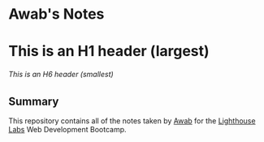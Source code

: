 # Awab's Notes
# This is an H1 header (largest)
###### This is an H6 header (smallest)
## Summary 
This repository contains all of the notes taken by [Awab](https://github.com/a25osman/lighthouse-web-notes) for the [Lighthouse Labs](https://www.lighthouselabs.ca/) Web Development Bootcamp.